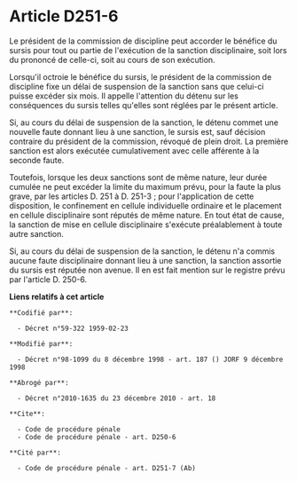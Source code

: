 # Article D251-6

Le président de la commission de discipline peut accorder le bénéfice du sursis pour tout ou partie de l'exécution de la
sanction disciplinaire, soit lors du prononcé de celle-ci, soit au cours de son exécution.

Lorsqu'il octroie le bénéfice du sursis, le président de la commission de discipline fixe un délai de suspension de la
sanction sans que celui-ci puisse excéder six mois. Il appelle l'attention du détenu sur les conséquences du sursis telles
qu'elles sont réglées par le présent article.

Si, au cours du délai de suspension de la sanction, le détenu commet une nouvelle faute donnant lieu à une sanction, le
sursis est, sauf décision contraire du président de la commission, révoqué de plein droit. La première sanction est alors
exécutée cumulativement avec celle afférente à la seconde faute.

Toutefois, lorsque les deux sanctions sont de même nature, leur durée cumulée ne peut excéder la limite du maximum prévu,
pour la faute la plus grave, par les articles D. 251 à D. 251-3 ; pour l'application de cette disposition, le confinement en
cellule individuelle ordinaire et le placement en cellule disciplinaire sont réputés de même nature. En tout état de cause,
la sanction de mise en cellule disciplinaire s'exécute préalablement à toute autre sanction.

Si, au cours du délai de suspension de la sanction, le détenu n'a commis aucune faute disciplinaire donnant lieu à une
sanction, la sanction assortie du sursis est réputée non avenue. Il en est fait mention sur le registre prévu par l'article
D. 250-6.

**Liens relatifs à cet article**

	**Codifié par**:

	  - Décret n°59-322 1959-02-23

	**Modifié par**:

	  - Décret n°98-1099 du 8 décembre 1998 - art. 187 () JORF 9 décembre 1998

	**Abrogé par**:

	  - Décret n°2010-1635 du 23 décembre 2010 - art. 18

	**Cite**:

	  - Code de procédure pénale
	  - Code de procédure pénale - art. D250-6

	**Cité par**:

	  - Code de procédure pénale - art. D251-7 (Ab)
